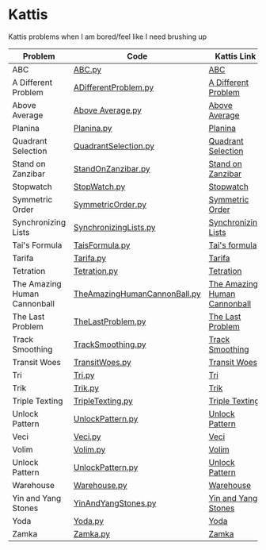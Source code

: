 # Kattis
Kattis problems when I am bored/feel like I need brushing up


| Problem  | Code | Kattis Link |
| ---| --- | --- |
| ABC | [ABC.py](https://github.com/gladwinyjh/Kattis/blob/main/python/ABC.py)  | [ABC](https://open.kattis.com/problems/abc)  |
| A Different Problem | [ADifferentProblem.py](https://github.com/gladwinyjh/Kattis/blob/main/python/ADifferentProblem.py)  | [A Different Problem](https://open.kattis.com/problems/different)  |
| Above Average | [Above Average.py](https://github.com/gladwinyjh/Kattis/blob/main/python/AboveAverage.py)  | [Above Average](https://open.kattis.com/problems/aboveaverage)  |
| Planina | [Planina.py](https://github.com/gladwinyjh/Kattis/blob/main/python/Planina.py)  | [Planina](https://open.kattis.com/problems/planina)  |
| Quadrant Selection | [QuadrantSelection.py](https://github.com/gladwinyjh/Kattis/blob/main/python/QuadrantSelection.py)  | [Quadrant Selection](https://open.kattis.com/problems/quadrant)  |
| Stand on Zanzibar | [StandOnZanzibar.py](https://github.com/gladwinyjh/Kattis/blob/main/python/StandOnZanzibar.py)  | [Stand on Zanzibar](https://open.kattis.com/problems/zanzibar)  |
| Stopwatch | [StopWatch.py](https://github.com/gladwinyjh/Kattis/blob/main/python/StopWatch.py)  | [Stopwatch](https://open.kattis.com/problems/stopwatch)  |
| Symmetric Order | [SymmetricOrder.py](https://github.com/gladwinyjh/Kattis/blob/main/python/SymmetricOrder.py)  | [Symmetric Order](https://open.kattis.com/problems/symmetricorder)  |
| Synchronizing Lists | [SynchronizingLists.py](https://github.com/gladwinyjh/Kattis/blob/main/python/SynchronizingLists.py)  | [Synchronizing Lists](https://open.kattis.com/problems/synchronizinglists)  |
| Tai's Formula | [TaisFormula.py](https://github.com/gladwinyjh/Kattis/blob/main/python/TaisFormula.py)  | [Tai's formula](https://open.kattis.com/problems/taisformula)  |
| Tarifa | [Tarifa.py](https://github.com/gladwinyjh/Kattis/blob/main/python/Tarifa.py)  | [Tarifa](https://open.kattis.com/problems/tarifa)  |
| Tetration | [Tetration.py](https://github.com/gladwinyjh/Kattis/blob/main/python/Tetration.py)  | [Tetration](https://open.kattis.com/problems/tetration)  |
| The Amazing Human Cannonball | [TheAmazingHumanCannonBall.py](https://github.com/gladwinyjh/Kattis/blob/main/python/TheAmazingHumanCannonBall.py)  | [The Amazing Human Cannonball](https://open.kattis.com/problems/humancannonball2)  |
| The Last Problem | [TheLastProblem.py](https://github.com/gladwinyjh/Kattis/blob/main/python/TheLastProblem.py)  | [The Last Problem](https://open.kattis.com/problems/thelastproblem)  |
| Track Smoothing | [TrackSmoothing.py](https://github.com/gladwinyjh/Kattis/blob/main/python/TrackSmoothing.py)  | [Track Smoothing](https://open.kattis.com/problems/tracksmoothing)  |
| Transit Woes | [TransitWoes.py](https://github.com/gladwinyjh/Kattis/blob/main/python/TransitWoes.py)  | [Transit Woes](https://open.kattis.com/problems/transitwoes)  |
| Tri | [Tri.py](https://github.com/gladwinyjh/Kattis/blob/main/python/Tri.py)  | [Tri](https://open.kattis.com/problems/tri)  |
| Trik | [Trik.py](https://github.com/gladwinyjh/Kattis/blob/main/python/Trik.py)  | [Trik](https://open.kattis.com/problems/trik)  |
| Triple Texting | [TripleTexting.py](https://github.com/gladwinyjh/Kattis/blob/main/python/TripleTexting.py)  | [Triple Texting](https://open.kattis.com/problems/tripletexting)  |
| Unlock Pattern | [UnlockPattern.py](https://github.com/gladwinyjh/Kattis/blob/main/python/UnlockPattern.py)  | [Unlock Pattern](https://open.kattis.com/problems/unlockpattern)  |
| Veci | [Veci.py](https://github.com/gladwinyjh/Kattis/blob/main/python/Veci.py)  | [Veci](https://open.kattis.com/problems/veci)  |
| Volim | [Volim.py](https://github.com/gladwinyjh/Kattis/blob/main/python/Volim.py)  | [Volim](https://open.kattis.com/problems/volim)  |
| Unlock Pattern | [UnlockPattern.py](https://github.com/gladwinyjh/Kattis/blob/main/python/UnlockPattern.py)  | [Unlock Pattern](https://open.kattis.com/problems/unlockpattern)  |
| Warehouse | [Warehouse.py](https://github.com/gladwinyjh/Kattis/blob/main/python/Warehouse.py)  | [Warehouse](https://open.kattis.com/problems/warehouse)  |
| Yin and Yang Stones | [YinAndYangStones.py](https://github.com/gladwinyjh/Kattis/blob/main/python/YinAndYangStones.py)  | [Yin and Yang Stones](https://open.kattis.com/problems/yinyangstones)  |
| Yoda  | [Yoda.py](https://github.com/gladwinyjh/Kattis/blob/main/python/Yoda.py)  | [Yoda](https://open.kattis.com/problems/yoda)  |
| Zamka | [Zamka.py](https://github.com/gladwinyjh/Kattis/blob/main/python/Zamka.py)  | [Zamka](https://open.kattis.com/problems/zamka)  |
